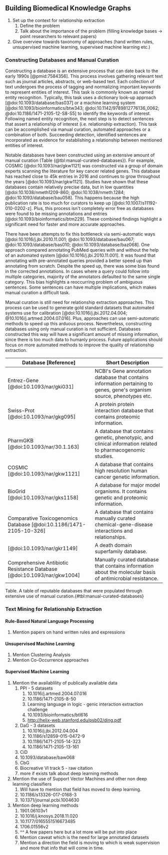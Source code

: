 ## Building Biomedical Knowledge Graphs

1. Set up the context for relationship extraction
	1. Define the problem
	2. Talk about the importance of the problem (filling knowledge bases -> point researchers to relevant papers)
2. Give overview towards taxonomy of approaches (hand written rules, unsupervised machine learning, supervised machine learning etc.)

### Constructing Databases and Manual Curation

Constructing a database is an extensive process that can date back to the early 1990s [@pmid:7584356].
This process involves gathering relevant text such as journal articles, abstracts, or web-based text.
Each collection of text undergoes the process of tagging and normalizing important keywords to represent entities of interest.
This task is commonly known as named entity recognition. 
Typically, this task uses a dictionary look-up approach [@doi:10.1093/database/bas037] or a machine learning system [@doi:10.1093/bioinformatics/btw343; @doi:10.1142/9789812776136_0062; @doi:10.1186/1471-2105-12-S8-S5] to identify the keywords of interest.
Following named entity recognition, the next step is to detect sentences that assert a relationship of interest (i.e. relationship extraction).
This task can be accomplished via manual curation, automated approaches or a combination of both.
Succeeding detection, identified sentences are incorporated as evidence for establishing a relationship between mentioned entities of interest. 

Notable databases have been constructed using an extensive amount of manual curation (Table {@tbl:manual-curated-databases}).
For example, COSMIC [@doi:10.1093/nar/gkw1121] was constructed via a group of domain experts scanning the literature for key cancer related genes.
This database has reached close to 45k entries in 2016 and continues to grow throughout the years [@doi:10.1093/nar/gkw1121].
Studies have shown that these databases contain relatively precise data, but in low quantities [@doi:10.1038/nmeth1209-860; @doi:10.1038/nmeth.1284; @doi:10.1093/database/bau058].
This happens because the high publication rate is too much for curators to keep up [@doi:10.1007/s11192-010-0202-z].
Plus, this process isn't completely error free as databases were found to be missing annotations and entries [@doi:10.1093/bioinformatics/btm229].
These combined findings highlight a significant need for faster and more accurate approaches.

There have been attempts to fix this bottleneck via semi-automatic ways [@doi:10.1016/j.jbi.2010.11.001; @doi:10.1093/database/bau067; @doi:10.1093/database/bas010; @doi:10.1093/database/baz068].
One approach compared annotating PubMed queries with and without the help of an automated system [@doi:10.1016/j.jbi.2010.11.001].
It was found that annotating with pre-annotated queries provided a better speed up than annotating from scratch.
Despite the speed up, there was some bias found in the corrected annotations.
In cases where a query could follow into multiple categories, majority of the annotators defaulted to the same single category.
This bias highlights a reoccurring problem of ambiguous sentences.
Some sentences can have multiple implications, which makes manual curation a difficult task.

Manual curation is still need for relationship extraction approaches.
This process can be used to generate gold standard datasets that automated systems use for calibration [@doi:10.1016/j.jbi.2012.04.004; @10.1016/j.artmed.2004.07.016].
Plus, approaches can use semi-automatic methods to speed up this arduous process.
Nevertheless, constructing databases using only manual curation is not sufficient.
Databases constructed this way will have a significant amount of missing information, since there is too much data to humanly process.
Future applications should focus on more automated methods to improve the quality of relationship extraction.

| Database [Reference] | Short Description |
| --- | --- |
| Entrez-Gene [@doi:10.1093/nar/gki031] | NCBI's Gene annotation database that contains information pertaining to genes, gene's organism source, phenotypes etc. | 
| Swiss-Prot [@doi:10.1093/nar/gkg095] | A protein protein interaction database that contains proteomic information. |
| PharmGKB [@doi:10.1093/nar/30.1.163] | A database that contains genetic, phenotypic, and clinical information related to pharmacogenomic studies. |
| COSMIC [@doi:10.1093/nar/gkw1121] | A database that contains high resolution human cancer genetic information. | 
| BioGrid [@doi:10.1093/nar/gks1158] | A database for major model organisms. It contains genetic and proteomic information.| 
| Comparative Toxicogenomics Database [@doi:10.1186/1471-2105-10-326] | A database that contains manually curated chemical-gene-disease interactions and  relationships. |
| [@doi:10.1093/nar/gkr1149] | A death domain superfamily database. | 
| Comprehensive Antibiotic Resistance Database [@doi:10.1093/nar/gkw1004] | Manually curated database that contains information about the molecular basis of antimicrobial resistance.|
Table. A table of reputable databases that were populated through extensive use of manual curation.{#tbl:manual-curated-databases}


### Text Mining for Relationship Extraction

#### Rule-Based Natural Language Processing

1. Mention papers on hand written rules and expressions

#### Unsupervised Machine Learning

1. Mention Clustering Analysis
2. Mention Co-Occurrence approaches

#### Supervised Machine Learning

1. Mention the availablility of publically available data
	1. PPI - 5 datasets 
	   1. 10.1016/j.artmed.2004.07.016 
	   2. 10.1186/1471-2105-8-50 
	   3. Learning language in logic - genic interaction extraction challenge
	   4. 10.1093/bioinformatics/btl616 
	   5. http://helix-web.stanford.edu/psb02/ding.pdf
	2. DaG - 3 datasets
	   1. 10.1016/j.jbi.2012.04.004 
	   2. 10.1186/s12859-015-0472-9
	   3. 10.1186/1471-2105-14-323 
	   4. 10.1186/1471-2105-13-161
	3. CiD 
	  1. 10.1093/database/baw068 
	4. CbG 
	  1. Biocreative VI track 5 - raw citation
	5. more if exists talk about deep learning methods
2. Mention the use of Support Vector Machines and other non deep learning classifiers
   1. Will have to mention that field has moved to deep learning.
   2. 10.1186/s13326-017-0168-3
   3. 10.1371/journal.pcbi.1004630
3. Mention deep learning methods
   1. 1901.06103v1
   2. 10.1016/j.knosys.2018.11.020
   3. 10.1177/0165551516673485
   4. 1706.01556v2
   5. ^^ A few papers here but a lot more will be put into place 
   6. Mention caveat which is the need for large annotated datasets
   7. Mention a direction the field is moving to which is weak supervision and more that info that will come in time.
